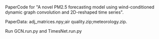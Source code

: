 PaperCode for "A novel PM2.5 forecasting model using wind-conditioned dynamic graph convolution and 2D-reshaped time series".

PaperData: adj_matrices.npy;air quality.zip;meteorology.zip.

Run GCN.run.py and TimesNet.run.py
